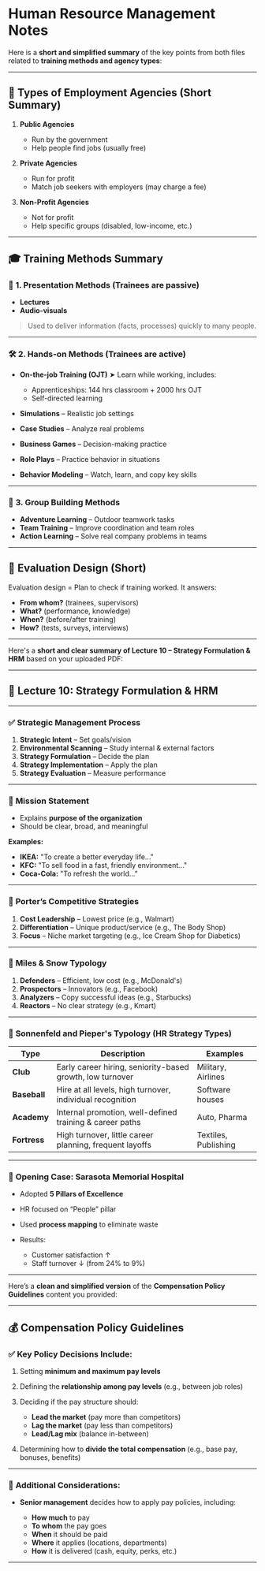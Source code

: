 # Human Resource Management Notes

Here is a **short and simplified summary** of the key points from both files related to **training methods and agency types**:

---

## 🏢 **Types of Employment Agencies** (Short Summary)

1. **Public Agencies**

   * Run by the government
   * Help people find jobs (usually free)

2. **Private Agencies**

   * Run for profit
   * Match job seekers with employers (may charge a fee)

3. **Non-Profit Agencies**

   * Not for profit
   * Help specific groups (disabled, low-income, etc.)

---

## 🎓 **Training Methods Summary**

### 📘 **1. Presentation Methods** (Trainees are passive)

* **Lectures**
* **Audio-visuals**

> Used to deliver information (facts, processes) quickly to many people.

---

### 🛠 **2. Hands-on Methods** (Trainees are active)

* **On-the-job Training (OJT)**
  ➤ Learn while working, includes:

  * Apprenticeships: 144 hrs classroom + 2000 hrs OJT
  * Self-directed learning

* **Simulations** – Realistic job settings

* **Case Studies** – Analyze real problems

* **Business Games** – Decision-making practice

* **Role Plays** – Practice behavior in situations

* **Behavior Modeling** – Watch, learn, and copy key skills

---

### 🤝 **3. Group Building Methods**

* **Adventure Learning** – Outdoor teamwork tasks
* **Team Training** – Improve coordination and team roles
* **Action Learning** – Solve real company problems in teams

---

## 🧪 **Evaluation Design (Short)**

Evaluation design = Plan to check if training worked.
It answers:

* **From whom?** (trainees, supervisors)
* **What?** (performance, knowledge)
* **When?** (before/after training)
* **How?** (tests, surveys, interviews)

---

Here's a **short and clear summary of Lecture 10 – Strategy Formulation & HRM** based on your uploaded PDF:

---

## 📘 **Lecture 10: Strategy Formulation & HRM**

---

### ✅ **Strategic Management Process**

1. **Strategic Intent** – Set goals/vision
2. **Environmental Scanning** – Study internal & external factors
3. **Strategy Formulation** – Decide the plan
4. **Strategy Implementation** – Apply the plan
5. **Strategy Evaluation** – Measure performance

---

### 🎯 **Mission Statement**

* Explains **purpose of the organization**
* Should be clear, broad, and meaningful

**Examples:**

* **IKEA:** "To create a better everyday life..."
* **KFC:** "To sell food in a fast, friendly environment..."
* **Coca-Cola:** "To refresh the world..."

---

### 🧠 **Porter’s Competitive Strategies**

1. **Cost Leadership** – Lowest price (e.g., Walmart)
2. **Differentiation** – Unique product/service (e.g., The Body Shop)
3. **Focus** – Niche market targeting (e.g., Ice Cream Shop for Diabetics)

---

### 🧭 **Miles & Snow Typology**

1. **Defenders** – Efficient, low cost (e.g., McDonald's)
2. **Prospectors** – Innovators (e.g., Facebook)
3. **Analyzers** – Copy successful ideas (e.g., Starbucks)
4. **Reactors** – No clear strategy (e.g., Kmart)

---

### 🧩 **Sonnenfeld and Pieper's Typology (HR Strategy Types)**

| Type         | Description                                               | Examples             |
| ------------ | --------------------------------------------------------- | -------------------- |
| **Club**     | Early career hiring, seniority-based growth, low turnover | Military, Airlines   |
| **Baseball** | Hire at all levels, high turnover, individual recognition | Software houses      |
| **Academy**  | Internal promotion, well-defined training & career paths  | Auto, Pharma         |
| **Fortress** | High turnover, little career planning, frequent layoffs   | Textiles, Publishing |

---

### 💬 **Opening Case: Sarasota Memorial Hospital**

* Adopted **5 Pillars of Excellence**
* HR focused on “People” pillar
* Used **process mapping** to eliminate waste
* Results:

  * Customer satisfaction ↑
  * Staff turnover ↓ (from 24% to 9%)

---

Here’s a **clean and simplified version** of the **Compensation Policy Guidelines** content you provided:

---

## 💰 **Compensation Policy Guidelines**

### ✅ **Key Policy Decisions Include:**

1. Setting **minimum and maximum pay levels**
2. Defining the **relationship among pay levels** (e.g., between job roles)
3. Deciding if the pay structure should:

   * **Lead the market** (pay more than competitors)
   * **Lag the market** (pay less than competitors)
   * **Lead/Lag mix** (balance in-between)
4. Determining how to **divide the total compensation** (e.g., base pay, bonuses, benefits)

---

### 📌 **Additional Considerations:**

* **Senior management** decides how to apply pay policies, including:

  * **How much** to pay
  * **To whom** the pay goes
  * **When** it should be paid
  * **Where** it applies (locations, departments)
  * **How** it is delivered (cash, equity, perks, etc.)

---

